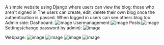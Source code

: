 A simple website using Django where users can view the blog: those who aren't signed in
The users can create, edit, delete their own blog once the authentication is passed. 
When logged in users can see others blog too. 
Admin side: 
Dashboard: ![image](https://github.com/user-attachments/assets/26abbf09-7fed-4abe-a403-81640e72fcf3)
Usermanagement:![image](https://github.com/user-attachments/assets/1de58303-7e7d-4e6b-a178-d81c18b97f37)
Posts:![image](https://github.com/user-attachments/assets/fdaf6a7f-2dd0-49c6-94f6-04f2e8b416f7)
Settings(change password by admin): ![image](https://github.com/user-attachments/assets/c38144b1-7410-41b1-b84f-b48dd1833ea9)

Webpage:
![image](https://github.com/user-attachments/assets/4f741474-d765-44a4-a5d2-97d418bf2027)
![image](https://github.com/user-attachments/assets/858d76a2-24ce-4916-ab96-7d13be167fd7)
![image](https://github.com/user-attachments/assets/92a5b49e-5abb-4848-9c95-7f3d3048a395)
![image](https://github.com/user-attachments/assets/74a3962a-f0f7-4225-a2a6-6e7b55052f8d)




